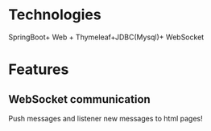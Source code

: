 # Technologies

SpringBoot+ Web + Thymeleaf+JDBC(Mysql)+ WebSocket

# Features

## WebSocket communication

Push messages and listener new messages to html pages!